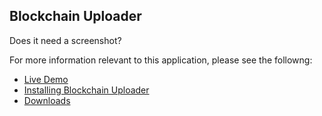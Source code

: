 ## Blockchain Uploader

Does it need a screenshot?

For more information relevant to this application, please see the followng:

* [Live Demo](http://uploads.blockstrap.com/)
* [Installing Blockchain Uploader](installation/)
* [Downloads](../../downloads/)
